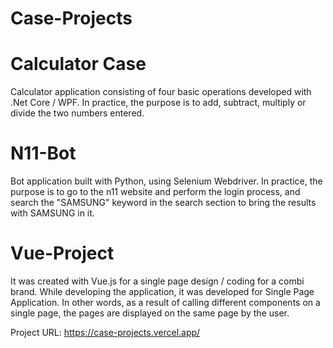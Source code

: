 # Case-Projects



# Calculator Case

Calculator application consisting of four basic operations developed with .Net Core / WPF. In practice, the purpose is to add, subtract, multiply or divide the two numbers entered.

# N11-Bot

Bot application built with Python, using Selenium Webdriver. In practice, the purpose is to go to the n11 website and perform the login process, and search the "SAMSUNG" keyword in the search section to bring the results with SAMSUNG in it.

# Vue-Project

It was created with Vue.js for a single page design / coding for a combi brand. While developing the application, it was developed for Single Page Application. In other words, as a result of calling different components on a single page, the pages are displayed on the same page by the user.

Project URL: https://case-projects.vercel.app/
